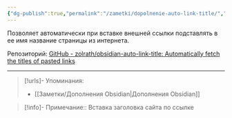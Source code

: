 ```yaml
---
{"dg-publish":true,"permalink":"/zametki/dopolnenie-auto-link-title/","created":"2024-07-13 15:00","updated":"2024-09-23T22:44:53+03:00"}
---
```


Позволяет автоматически при вставке внешней ссылки подставлять в ее имя название страницы из интернета.

Репозиторий: [GitHub - zolrath/obsidian-auto-link-title: Automatically fetch the titles of pasted links](https://github.com/zolrath/obsidian-auto-link-title)

---
> [!urls]- Упоминания:
> - [[Заметки/Дополнения Obsidian\|Дополнения Obsidian]]

> [!info]-
> Примечание:: Вставка заголовка сайта по ссылке